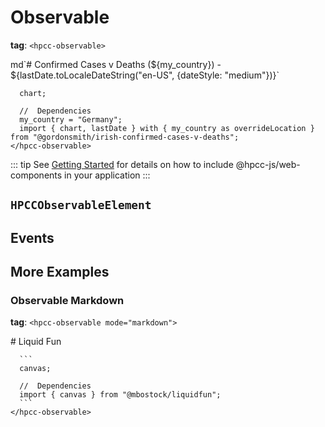 # Observable

**tag**: `<hpcc-observable>`

<ClientOnly>
  <hpcc-preview style="width:100%;height:800px">
    <hpcc-observable style="width:100%;height:100%">
      md`# Confirmed Cases v Deaths (${my_country}) - ${lastDate.toLocaleDateString("en-US", {dateStyle: "medium"})}`

      chart;

      //  Dependencies
      my_country = "Germany";
      import { chart, lastDate } with { my_country as overrideLocation } from "@gordonsmith/irish-confirmed-cases-v-deaths";
    </hpcc-observable>
  </hpcc-preview>
</ClientOnly>

::: tip
See [Getting Started](../../README) for details on how to include @hpcc-js/web-components in your application
:::

## `HPCCObservableElement`

## Events

## More Examples

### Observable Markdown

**tag**:  `<hpcc-observable mode="markdown">`

<ClientOnly>
  <hpcc-preview style="width:100%;height:800px">
    <hpcc-observable mode="markdown" style="width:100%;height:100%">
      # Liquid Fun

      ```
      canvas;

      //  Dependencies
      import { canvas } from "@mbostock/liquidfun";
      ```
    </hpcc-observable>
  </hpcc-preview>
</ClientOnly>

